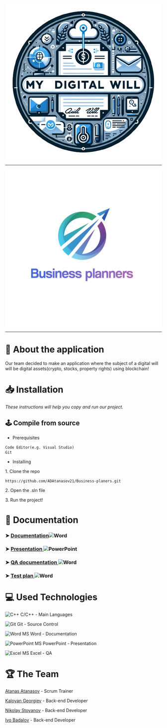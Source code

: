 <p align = "center">
  <img src="Logo/proektna.png" text-align="center">
</p>

<hr>

<p align = "center">
  <img src="Logo/logo.png" width="1040" text-align="center">
</p>

<hr>

# 📖 About the application 
<p>Our team decided to make an application where the subject of a digital will will be digital assets(crypto, stocks, property rights) using blockchain!</p>

# 📥 Installation
<p><i>These instructions will help you copy and run our project.</i></p>

## 🕹️ Compile from source
- <p>Prerequisites</p>
```
Code Editor(e.g. Visual Studio)
Git
```

- <p>Installing<p>
<p>1. Clone the repo</p>

```
https://github.com/ADAtanasov21/Business-planers.git
```
<p>2. Open the .sln file</p>
<p>3. Run the project!</p>

<h1>📄 Documentation</h1>
<h3> ➤ <a href="docs/Documentation.docx">Documentation</a><img src="https://cdn.worldvectorlogo.com/logos/word-1.svg" alt="Word" width="30" height="20"/> </h3>
<h3> ➤ <a href="docs/Presentation.pptx">Presentation </a><img src="https://cdn.worldvectorlogo.com/logos/powerpoint-2.svg" alt="PowerPoint" width="30" height="20"/> </h3>
<h3> ➤ <a href="docs/QAdocumentation.xlsx">QA documentation </a><img src="https://cdn.worldvectorlogo.com/logos/excel-4.svg" alt="Word" width="30" height="20"/></h3>
<h3> ➤ <a href ="docs/TestPlan.docx">Test plan </a><img src="https://cdn.worldvectorlogo.com/logos/word-1.svg" alt="Word" width="30" height="20"/></h3>
<h1>💻 Used Technologies</h1>
  
 <p><img src="https://seeklogo.com/images/C/c-logo-43CE78FF9C-seeklogo.com.png" alt="C++" width="20" height="20"> C/C++ - Main Languages</p>
<p><img src="https://cdn.worldvectorlogo.com/logos/git-bash.svg" alt="Git" width="30" height="20"> Git - Source Control</big></p>
<p><img src="https://cdn.worldvectorlogo.com/logos/word-1.svg" alt="Word" width="30" height="20"> MS Word - Documentation</p>
<p><img src="https://cdn.worldvectorlogo.com/logos/powerpoint-2.svg" alt="PowerPoint" width="30" height="20"> MS PowerPoint - Presentation</p>
<p><img src="https://cdn.worldvectorlogo.com/logos/excel-4.svg" alt="Excel" width="30" height="20"> MS Excel - QA</p>

#  🏆 The Team
<p><a href="https://github.com/ADAtanasov21">Atanas Atanasov</a> - Scrum Trainer</p>
<p><a href="https://github.com/KGGeorgiev21">Kaloyan Georgiev</a> - Back-end Developer</p>
<p><a href="https://github.com/NZStoyanov21">Nikolay Stoyanov</a> - Back-end Developer</p>
<p><a href="https://github.com/IVBadalov21">Ivo Badalov</a> - Back-end Developer</p>
